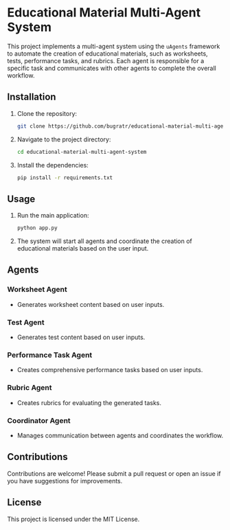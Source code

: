 # Educational Material Multi-Agent System

This project implements a multi-agent system using the `uAgents` framework to automate the creation of educational materials, such as worksheets, tests, performance tasks, and rubrics. Each agent is responsible for a specific task and communicates with other agents to complete the overall workflow.

## Installation

1. Clone the repository:
   ```bash
   git clone https://github.com/bugratr/educational-material-multi-agent-system.git
   ```
2. Navigate to the project directory:
   ```bash
   cd educational-material-multi-agent-system
   ```
3. Install the dependencies:
   ```bash
   pip install -r requirements.txt
   ```

## Usage

1. Run the main application:
   ```bash
   python app.py
   ```

2. The system will start all agents and coordinate the creation of educational materials based on the user input.

## Agents

### Worksheet Agent
- Generates worksheet content based on user inputs.

### Test Agent
- Generates test content based on user inputs.

### Performance Task Agent
- Creates comprehensive performance tasks based on user inputs.

### Rubric Agent
- Creates rubrics for evaluating the generated tasks.

### Coordinator Agent
- Manages communication between agents and coordinates the workflow.

## Contributions

Contributions are welcome! Please submit a pull request or open an issue if you have suggestions for improvements.

## License

This project is licensed under the MIT License.
